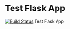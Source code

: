 Test Flask App
==========
[![Build Status](https://travis-ci.org/matthew-shaw/flask_test.svg?branch=master)](https://travis-ci.org/matthew-shaw/flask_test)
Test Flask App
